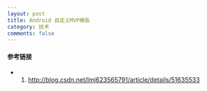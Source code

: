 ```yaml
---
layout: post
title: Android 自定义MVP模版
category: 技术
comments: false
---
```

 
 
#### 参考链接

* 1. <http://blog.csdn.net/lmj623565791/article/details/51635533> 
